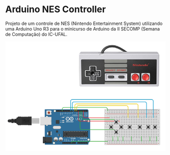 # Arduino NES Controller

Projeto de um controle de NES (Nintendo Entertainment System) utilizando uma Arduino Uno R3 para o minicurso de Arduino da II SECOMP (Semana de Computação) do IC-UFAL.

![](arduino_nes_controller.png)

